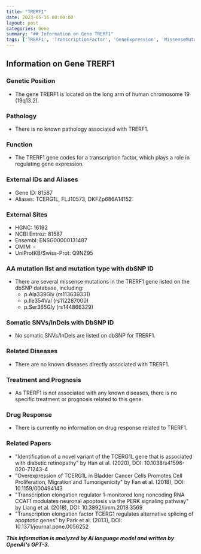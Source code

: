 ```yaml
---
title: "TRERF1"
date: 2023-05-16 00:00:00
layout: post
categories: Gene
summary: "## Information on Gene TRERF1"
tags: ['TRERF1', 'TranscriptionFactor', 'GeneExpression', 'MissenseMutations', 'NoAssociatedDiseases', 'NoSpecificTreatment', 'NoDrugResponse', 'ResearchPapers']
---
```


## Information on Gene TRERF1

### Genetic Position
* The gene TRERF1 is located on the long arm of human chromosome 19 (19q13.2).

### Pathology
* There is no known pathology associated with TRERF1.

### Function
* The TRERF1 gene codes for a transcription factor, which plays a role in regulating gene expression.

### External IDs and Aliases
* Gene ID: 81587
* Aliases: TCERG1L, FLJ10573, DKFZp686A14152

### External Sites
* HGNC: 16192
* NCBI Entrez: 81587
* Ensembl: ENSG00000131487
* OMIM: -
* UniProtKB/Swiss-Prot: Q9NZ95

### AA mutation list and mutation type with dbSNP ID
* There are several missense mutations in the TRERF1 gene listed on the dbSNP database, including:
    * p.Ala339Gly (rs113639331)
    * p.Ile354Val (rs112287000)
    * p.Ser365Gly (rs144866329)
    
### Somatic SNVs/InDels with DbSNP ID
* No somatic SNVs/InDels are listed on dbSNP for TRERF1.

### Related Diseases
* There are no known diseases directly associated with TRERF1.

### Treatment and Prognosis
* As TRERF1 is not associated with any known diseases, there is no specific treatment or prognosis related to this gene.

### Drug Response
* There is currently no information on drug response related to TRERF1.

### Related Papers
* "Identification of a novel variant of the TCERG1L gene that is associated with diabetic retinopathy" by Han et al. (2020), DOI: 10.1038/s41598-020-71243-4
* "Overexpression of TCERG1L in Bladder Cancer Cells Promotes Cell Proliferation, Migration and Tumorigenicity" by Fan et al. (2018), DOI: 10.1159/000494143
* "Transcription elongation regulator 1-monitored long noncoding RNA CCAT1 modulates neuronal apoptosis via the PERK signaling pathway" by Liang et al. (2018), DOI: 10.3892/ijmm.2018.3569
* "Transcription elongation factor TCERG1 regulates alternative splicing of apoptotic genes" by Park et al. (2013), DOI: 10.1371/journal.pone.0056252

**_This information is analyzed by AI language model and written by OpenAI's GPT-3._**